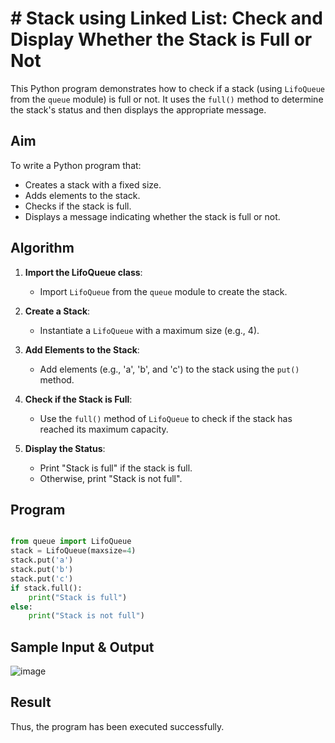 # #  Stack using Linked List: Check and Display Whether the Stack is Full or Not

This Python program demonstrates how to check if a stack (using `LifoQueue` from the `queue` module) is full or not. It uses the `full()` method to determine the stack's status and then displays the appropriate message.

##  Aim

To write a Python program that:
- Creates a stack with a fixed size.
- Adds elements to the stack.
- Checks if the stack is full.
- Displays a message indicating whether the stack is full or not.

##  Algorithm

1. **Import the LifoQueue class**:
   - Import `LifoQueue` from the `queue` module to create the stack.

2. **Create a Stack**:
   - Instantiate a `LifoQueue` with a maximum size (e.g., 4).

3. **Add Elements to the Stack**:
   - Add elements (e.g., 'a', 'b', and 'c') to the stack using the `put()` method.

4. **Check if the Stack is Full**:
   - Use the `full()` method of `LifoQueue` to check if the stack has reached its maximum capacity.

5. **Display the Status**:
   - Print "Stack is full" if the stack is full.
   - Otherwise, print "Stack is not full".

##  Program

```python

from queue import LifoQueue 
stack = LifoQueue(maxsize=4) 
stack.put('a') 
stack.put('b') 
stack.put('c') 
if stack.full(): 
    print("Stack is full") 
else: 
    print("Stack is not full")

```

## Sample Input & Output

![image](https://github.com/user-attachments/assets/0d8dc765-1c87-4875-934b-47325ff0b7bd)

## Result

Thus, the program has been executed successfully.
